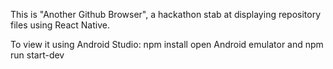 This is "Another Github Browser", a hackathon stab at displaying repository files using React Native. 

To view it using Android Studio: 
npm install 
open Android emulator and npm run start-dev
